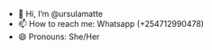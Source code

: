 - 👋 Hi, I’m @ursulamatte
- 📫 How to reach me: Whatsapp (+254712990478)
- 😄 Pronouns: She/Her

<!---
ursulamatte/ursulamatte is a ✨ special ✨ repository because its `README.md` (this file) appears on your GitHub profile.
You can click the Preview link to take a look at your changes.
--->
